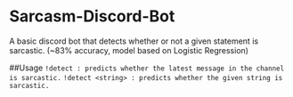 # Sarcasm-Discord-Bot
A basic discord bot that detects whether or not a given statement is sarcastic. (~83% accuracy, model based on Logistic Regression)

##Usage
`!detect : predicts whether the latest message in the channel is sarcastic.`
`!detect <string> : predicts whether the given string is sarcastic.`
